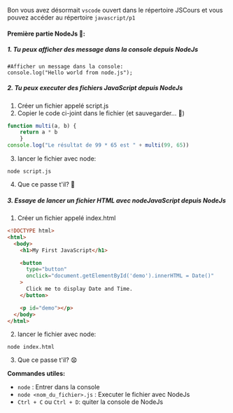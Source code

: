 Bon vous avez désormait `vscode` ouvert dans le répertoire JSCours et vous pouvez accéder au répertoire `javascript/p1` 

#### Première partie NodeJs 🚀:
##### 1. Tu peux afficher des message dans la console depuis NodeJs
```shell
#Afficher un message dans la console:
console.log("Hello world from node.js");
``` 

##### 2. Tu peux executer des fichiers JavaScript depuis NodeJs
1. Créer un fichier appelé script.js
2. Copier le code ci-joint dans le fichier (et sauvegarder... 🤔)
```javascript
function multi(a, b) {
    return a * b
    }
console.log("Le résultat de 99 * 65 est " + multi(99, 65))
``` 
3. lancer le fichier avec node:
```shell
node script.js
``` 

4. Que ce passe t'il? 🤨

##### 3. Essaye de lancer un fichier HTML avec nodeJavaScript depuis NodeJs
1. Créer un fichier appelé index.html

```html
<!DOCTYPE html>
<html>
  <body>
    <h1>My First JavaScript</h1>

    <button
      type="button"
      onclick="document.getElementById('demo').innerHTML = Date()"
    >
      Click me to display Date and Time.
    </button>

    <p id="demo"></p>
  </body>
</html>
```
2. lancer le fichier avec node:
```shell
node index.html
``` 

3. Que ce passe t'il? 😧

**Commandes utiles:** 
* `node` : Entrer dans la console
* `node <nom_du_fichier>.js` : Executer le fichier avec NodeJs
* `Ctrl + C`  ou `Ctrl + D`: quiter la console de NodeJs
